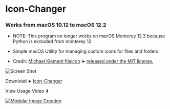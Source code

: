 # Icon-Changer
### Works from macOS 10.12 to macOS 12.2
- NOTE: This program no longer works on macOS Monterey 12.3 because Python is excluded from monterey 12

- Simple macOS Utility for managing custom icons for files and folders.
- Credit: [Michael Klement fileicon](https://github.com/mklement0/fileicon) ➤ [released under the MIT license.](https://github.com/mklement0/fileicon/blob/master/LICENSE.md)



![Screen Shot ](https://user-images.githubusercontent.com/6248794/150017955-0b428858-c314-4367-97b9-8bedf9c35eb8.png)

Download ➤ [Icon-Changer](https://github.com/chris1111/Icon-Changer/raw/Master/Icon-Changer.zip)

View Usage Video ⬇︎

[![Modular Image Creation](https://user-images.githubusercontent.com/6248794/134072536-7c46b8cc-4d8b-42f9-a28a-3c02734f1f5d.png)](https://youtu.be/f7qo5_BkKS4)
